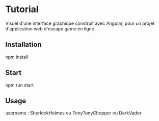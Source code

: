 # Tutorial

Visuel d'une interface graphique construit avec Angular, pour un projet d'application web d'escape game en ligne.

## Installation

npm install

## Start

npm run start

## Usage

username : SherlockHolmes ou TonyTonyChopper ou DarkVador
